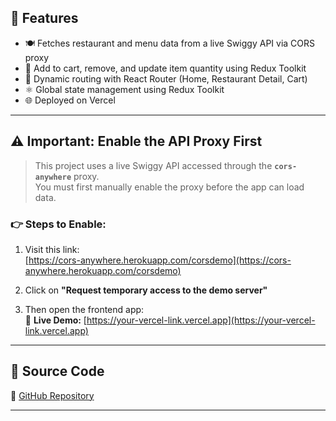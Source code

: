 ## 🚀 Features

- 🍽️ Fetches restaurant and menu data from a live Swiggy API via CORS proxy
- 🛒 Add to cart, remove, and update item quantity using Redux Toolkit
- 🔁 Dynamic routing with React Router (Home, Restaurant Detail, Cart)
- ⚛️ Global state management using Redux Toolkit
- 🌐 Deployed on Vercel

---

## ⚠️ Important: Enable the API Proxy First

> This project uses a live Swiggy API accessed through the **`cors-anywhere`** proxy.  
> You must first manually enable the proxy before the app can load data.

### 👉 Steps to Enable:

1. Visit this link:  
   [https://cors-anywhere.herokuapp.com/corsdemo](https://cors-anywhere.herokuapp.com/corsdemo)

2. Click on **"Request temporary access to the demo server"**

3. Then open the frontend app:  
   🔗 **Live Demo:** [https://your-vercel-link.vercel.app](https://your-vercel-link.vercel.app)

---

## 🔗 Source Code

📁 [GitHub Repository](https://github.com/vikasyadav007z/swiggy-clone)

---

